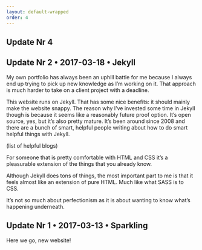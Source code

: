 ```yaml
---
layout: default-wrapped
order: 4
---
```



## Update Nr 4

## Update Nr 2 • 2017-03-18 • Jekyll

My own portfolio has always been an uphill battle for me because I always end up trying to pick up new knowledge as I’m working on it. That approach is much harder to take on a client project with a deadline.

This website runs on Jekyll. That has some nice benefits: it should mainly make the website snappy. The reason why I’ve invested some time in Jekyll though is because it seems like a reasonably future proof option. It’s open source, yes, but it’s also pretty mature. It’s been around since 2008 and there are a bunch of smart, helpful people writing about how to do smart helpful things with Jekyll.

(list of helpful blogs)

For someone that is pretty comfortable with HTML and CSS it’s a pleasurable extension of the things that you already know.

Although Jekyll does tons of things, the most important part to me is that it feels almost like an extension of pure HTML. Much like what SASS is to CSS.

It’s not so much about perfectionism as it is about wanting to know what’s happening underneath.

## Update Nr 1 • 2017-03-13 • Sparkling

Here we go, new website!
